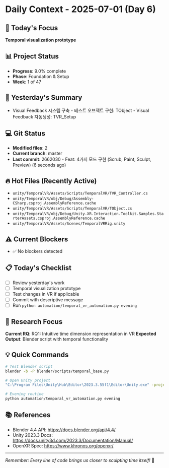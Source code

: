 # Daily Context - 2025-07-01 (Day 6)

## 🎯 Today's Focus
**Temporal visualization prototype**

## 📊 Project Status
- **Progress**: 9.0% complete
- **Phase**: Foundation & Setup
- **Week**: 1 of 47

## 📝 Yesterday's Summary
- Visual Feedback 시스템 구축 - 테스트 오브젝트 구현: TObject - Visual Feedback 자동생성: TVR_Setup

## 💻 Git Status
- **Modified files**: 2
- **Current branch**: master
- **Last commit**: 2662030 - Feat: 4가지 모드 구현 (Scrub, Paint, Sculpt, Preview) (6 seconds ago)

## 🔥 Hot Files (Recently Active)
- `unity/TemporalVR/Assets/Scripts/TemporalVR/TVR_Controller.cs`
- `unity/TemporalVR/obj/Debug/Assembly-CSharp.csproj.AssemblyReference.cache`
- `unity/TemporalVR/Assets/Scripts/TemporalVR/TObject.cs`
- `unity/TemporalVR/obj/Debug/Unity.XR.Interaction.Toolkit.Samples.StarterAssets.csproj.AssemblyReference.cache`
- `unity/TemporalVR/Assets/Scenes/TemporalVRRig.unity`

## ⚠️ Current Blockers
- ✅ No blockers detected

## 📋 Today's Checklist
- [ ] Review yesterday's work
- [ ] Temporal visualization prototype
- [ ] Test changes in VR if applicable  
- [ ] Commit with descriptive message
- [ ] Run `python automation/temporal_vr_automation.py evening`

## 🎯 Research Focus
**Current RQ**: RQ1: Intuitive time dimension representation in VR
**Expected Output**: Blender script with temporal functionality

## 💡 Quick Commands
```bash
# Test Blender script
blender -b -P blender/scripts/temporal_base.py

# Open Unity project  
"C:\Program Files\Unity\Hub\Editor\2023.3.55f1\Editor\Unity.exe" -projectPath "unity\TemporalVR"

# Evening routine
python automation/temporal_vr_automation.py evening
```

## 📚 References
- Blender 4.4 API: https://docs.blender.org/api/4.4/
- Unity 2023.3 Docs: https://docs.unity3d.com/2023.3/Documentation/Manual/
- OpenXR Spec: https://www.khronos.org/openxr/

---
*Remember: Every line of code brings us closer to sculpting time itself!* 🚀
